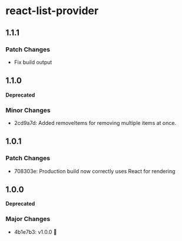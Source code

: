 # react-list-provider

## 1.1.1

### Patch Changes

- Fix build output

## 1.1.0

**Deprecated**

### Minor Changes

- 2cd9a7d: Added removeItems for removing multiple items at once.

## 1.0.1

### Patch Changes

- 708303e: Production build now correctly uses React for rendering

## 1.0.0

**Deprecated**

### Major Changes

- 4b1e7b3: v1.0.0 🎉
